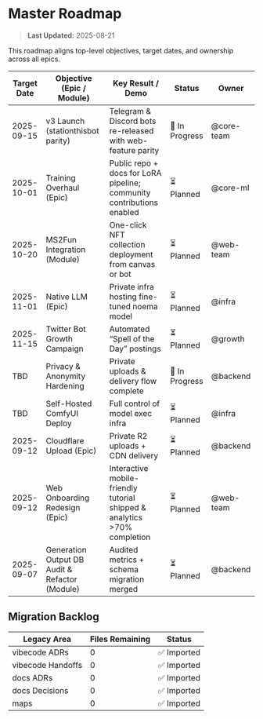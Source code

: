 # Master Roadmap

> **Last Updated:** 2025-08-21

This roadmap aligns top-level objectives, target dates, and ownership across all epics.

| Target Date | Objective (Epic / Module) | Key Result / Demo | Status | Owner |
|-------------|---------------------------|-------------------|--------|-------|
| 2025-09-15 | v3 Launch (stationthisbot parity) | Telegram & Discord bots re-released with web-feature parity | 🚧 In Progress | @core-team |
| 2025-10-01 | Training Overhaul (Epic) | Public repo + docs for LoRA pipeline; community contributions enabled | ⏳ Planned | @core-ml |
| 2025-10-20 | MS2Fun Integration (Module) | One-click NFT collection deployment from canvas or bot | ⏳ Planned | @web-team |
| 2025-11-01 | Native LLM (Epic) | Private infra hosting fine-tuned noema model | ⏳ Planned | @infra |
| 2025-11-15 | Twitter Bot Growth Campaign | Automated “Spell of the Day” postings | ⏳ Planned | @growth |
| TBD | Privacy & Anonymity Hardening | Private uploads & delivery flow complete | 🚧 In Progress | @backend |
| TBD | Self-Hosted ComfyUI Deploy | Full control of model exec infra | ⏳ Planned | @infra |
| 2025-09-12 | Cloudflare Upload (Epic) | Private R2 uploads + CDN delivery | ⏳ Planned | @backend |
| 2025-09-12 | Web Onboarding Redesign (Epic) | Interactive mobile-friendly tutorial shipped & analytics >70% completion | ⏳ Planned | @web-team |
| 2025-09-07 | Generation Output DB Audit & Refactor (Module) | Audited metrics + schema migration merged | ⏳ Planned | @backend |

## Migration Backlog
| Legacy Area | Files Remaining | Status |
|-------------|-----------------|--------|
| vibecode ADRs | 0 | ✅ Imported |
| vibecode Handoffs | 0 | ✅ Imported |
| docs ADRs | 0 | ✅ Imported |
| docs Decisions | 0 | ✅ Imported |
| maps | 0 | ✅ Imported |